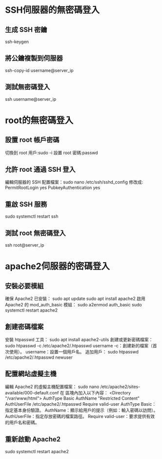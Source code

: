 # SSH伺服器的無密碼登入

## 生成 SSH 密鑰
ssh-keygen 
## 將公鑰複製到伺服器
ssh-copy-id username@server_ip
## 測試無密碼登入
ssh username@server_ip
#

# root的無密碼登入

## 設置 root 帳戶密碼
切換到 root 用戶:sudo -i
設置 root 密碼:passwd
## 允許 root 通過 SSH 登入
編輯伺服器的 SSH 配置檔案：sudo nano /etc/ssh/sshd_config
修改成:
PermitRootLogin yes
PubkeyAuthentication yes
## 重啟 SSH 服務
sudo systemctl restart ssh
## 測試 root 無密碼登入
ssh root@server_ip

# apache2伺服器的密碼登入

## 安裝必要模組
確保 Apache2 已安裝：
sudo apt update
sudo apt install apache2
啟用 Apache2 的 mod_auth_basic 模組：
sudo a2enmod auth_basic
sudo systemctl restart apache2
## 創建密碼檔案
安裝 htpasswd 工具：
sudo apt install apache2-utils
創建或更新密碼檔案：
sudo htpasswd -c /etc/apache2/.htpasswd username
-c：創建新的檔案（首次使用）。
username：設置一個用戶名。
追加用戶：
sudo htpasswd /etc/apache2/.htpasswd newuser
## 配置網站虛擬主機
編輯 Apache2 的虛擬主機配置檔案：
sudo nano /etc/apache2/sites-available/000-default.conf
在 <VirtualHost> 區塊內加入以下內容：
<Directory "/var/www/html">
    AuthType Basic
    AuthName "Restricted Content"
    AuthUserFile /etc/apache2/.htpasswd
    Require valid-user
</Directory>
AuthType Basic：指定基本身份驗證。
AuthName：顯示給用戶的提示（例如：輸入密碼以訪問）。
AuthUserFile：指定存放密碼的檔案路徑。
Require valid-user：要求提供有效的用戶名和密碼。

## 重新啟動 Apache2
sudo systemctl restart apache2



